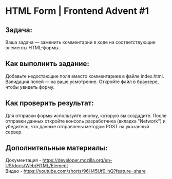 # HTML Form | Frontend Advent #1

## Задача:
Ваша задача — заменить комментарии в коде на соответствующие элементы HTML-формы.

## Как выполнить задание:
Добавьте недостающие поля вместо комментариев в файле index.html.
Валидация полей — на ваше усмотрение.
Откройте файл в браузере, чтобы увидеть форму.


## Как проверить результат:
Для отправки формы используйте кнопку, которую вы создадите.
После отправки данных откройте консоль разработчика (вкладка "Network") и убедитесь, что данные отправлены методом POST на указанный сервер.

## Дополнительные материалы:
Документация - https://developer.mozilla.org/en-US/docs/Web/HTML/Element  
Видео - https://youtube.com/shorts/96H45Uf0_hQ?feature=share

